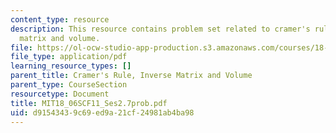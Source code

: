 ```yaml
---
content_type: resource
description: This resource contains problem set related to cramer's rule, inverse
  matrix and volume.
file: https://ol-ocw-studio-app-production.s3.amazonaws.com/courses/18-06sc-linear-algebra-fall-2011/d91543439c69ed9a21cf24981ab4ba98_MIT18_06SCF11_Ses2.7prob.pdf
file_type: application/pdf
learning_resource_types: []
parent_title: Cramer's Rule, Inverse Matrix and Volume
parent_type: CourseSection
resourcetype: Document
title: MIT18_06SCF11_Ses2.7prob.pdf
uid: d9154343-9c69-ed9a-21cf-24981ab4ba98
---
```

